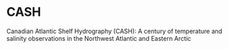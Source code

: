 # CASH
Canadian Atlantic Shelf Hydrography (CASH): A century of temperature and salinity observations in the Northwest Atlantic and Eastern Arctic
